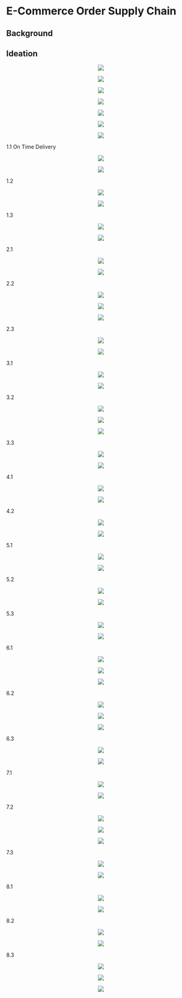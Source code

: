 # E-Commerce Order Supply Chain
## Background
## Ideation

<p align ='center'>
<img src = https://github.com/AbdulDunggio/E-Commerce_Order_SupplyChain/blob/main/img-src/create%20table1.PNG>
</p>

<p align ='center'>
<img src = https://github.com/AbdulDunggio/E-Commerce_Order_SupplyChain/blob/main/img-src/create%20table2.PNG>
</p>

<p align ='center'>
<img src = https://github.com/AbdulDunggio/E-Commerce_Order_SupplyChain/blob/main/img-src/desctable.PNG>
</p>

<p align ='center'>
<img src = https://github.com/AbdulDunggio/E-Commerce_Order_SupplyChain/blob/main/img-src/output_desc_table.PNG>
</p>

<p align ='center'>
<img src = https://github.com/AbdulDunggio/E-Commerce_Order_SupplyChain/blob/main/img-src/line1_import_table.PNG>
</p>

<p align ='center'>
<img src = https://github.com/AbdulDunggio/E-Commerce_Order_SupplyChain/blob/main/img-src/line2_import_table.PNG>
</p>

<p align ='center'>
<img src = https://github.com/AbdulDunggio/E-Commerce_Order_SupplyChain/blob/main/img-src/line3_import_table.PNG>
</p>

1.1 On Time Delivery
<p align ='center'>
<img src = https://github.com/AbdulDunggio/E-Commerce_Order_SupplyChain/blob/main/img-src/percentage_on_time_delivery_code.PNG>
</p>

<p align ='center'>
<img src = https://github.com/AbdulDunggio/E-Commerce_Order_SupplyChain/blob/main/img-src/output_on_time_delivery.PNG>
</p>

1.2 
<p align ='center'>
<img src = https://github.com/AbdulDunggio/E-Commerce_Order_SupplyChain/blob/main/img-src/city_highest_delay_code.PNG>
</p>

<p align ='center'>
<img src = https://github.com/AbdulDunggio/E-Commerce_Order_SupplyChain/blob/main/img-src/city_highest_delay_output.PNG>
</p>

1.3
<p align ='center'>
<img src = https://github.com/AbdulDunggio/E-Commerce_Order_SupplyChain/blob/main/img-src/avg_delivery_product_category.PNG>
</p>

<p align ='center'>
<img src = https://github.com/AbdulDunggio/E-Commerce_Order_SupplyChain/blob/main/img-src/avg_delivery_product_category_output.PNG>
</p>

2.1
<p align ='center'>
<img src = https://github.com/AbdulDunggio/E-Commerce_Order_SupplyChain/blob/main/img-src/highest_selling_rate_code.PNG>
</p>

<p align ='center'>
<img src = https://github.com/AbdulDunggio/E-Commerce_Order_SupplyChain/blob/main/img-src/highest_selling_rate_output.PNG>
</p>

2.2
<p align ='center'>
<img src = https://github.com/AbdulDunggio/E-Commerce_Order_SupplyChain/blob/main/img-src/price_level_late_deliv_relation_code1.PNG>
</p>

<p align ='center'>
<img src = https://github.com/AbdulDunggio/E-Commerce_Order_SupplyChain/blob/main/img-src/price_level_late_deliv_relation_code2.PNG>
</p>

<p align ='center'>
<img src = https://github.com/AbdulDunggio/E-Commerce_Order_SupplyChain/blob/main/img-src/price_level_late_deliv_relation_output.PNG>
</p>

2.3
<p align ='center'>
<img src = https://github.com/AbdulDunggio/E-Commerce_Order_SupplyChain/blob/main/img-src/highest_avg_shipping_charge_code.PNG>
</p>

<p align ='center'>
<img src = https://github.com/AbdulDunggio/E-Commerce_Order_SupplyChain/blob/main/img-src/highest_avg_shipping_charge_output.PNG>
</p>

3.1
<p align ='center'>
<img src = https://github.com/AbdulDunggio/E-Commerce_Order_SupplyChain/blob/main/img-src/most_selling_product_code.PNG>
</p>

<p align ='center'>
<img src = https://github.com/AbdulDunggio/E-Commerce_Order_SupplyChain/blob/main/img-src/most_selling_product_output.PNG>
</p>

3.2
<p align ='center'>
<img src = https://github.com/AbdulDunggio/E-Commerce_Order_SupplyChain/blob/main/img-src/product_weight_shipping_relation.PNG>
</p>

<p align ='center'>
<img src = https://github.com/AbdulDunggio/E-Commerce_Order_SupplyChain/blob/main/img-src/product_weight_shipping_relation_code2.PNG>
</p>

<p align ='center'>
<img src = https://github.com/AbdulDunggio/E-Commerce_Order_SupplyChain/blob/main/img-src/product_weight_shipping_relation_output.PNG>
</p>

3.3
<p align ='center'>
<img src = https://github.com/AbdulDunggio/E-Commerce_Order_SupplyChain/blob/main/img-src/product_trend_2016_code.PNG>
</p>

<p align ='center'>
<img src = https://github.com/AbdulDunggio/E-Commerce_Order_SupplyChain/blob/main/img-src/product_trend_2016_output.PNG>
</p>

4.1
<p align ='center'>
<img src = https://github.com/AbdulDunggio/E-Commerce_Order_SupplyChain/blob/main/img-src/most_payment_type_code.PNG>
</p>

<p align ='center'>
<img src = https://github.com/AbdulDunggio/E-Commerce_Order_SupplyChain/blob/main/img-src/most_payment_type_output.PNG>
</p>

4.2
<p align ='center'>
<img src = https://github.com/AbdulDunggio/E-Commerce_Order_SupplyChain/blob/main/img-src/payment_type_ontime_deliv_code.PNG>
</p>

<p align ='center'>
<img src = https://github.com/AbdulDunggio/E-Commerce_Order_SupplyChain/blob/main/img-src/payment_type_ontime_deliv_output.PNG>
</p>

5.1
<p align ='center'>
<img src = https://github.com/AbdulDunggio/E-Commerce_Order_SupplyChain/blob/main/img-src/most_higher_buy_bycity_code.PNG>
</p>

<p align ='center'>
<img src = https://github.com/AbdulDunggio/E-Commerce_Order_SupplyChain/blob/main/img-src/most_higher_buy_bycity_output.PNG>
</p>

5.2
<p align ='center'>
<img src = https://github.com/AbdulDunggio/E-Commerce_Order_SupplyChain/blob/main/img-src/average_region_purch_code.PNG>
</p>

<p align ='center'>
<img src = https://github.com/AbdulDunggio/E-Commerce_Order_SupplyChain/blob/main/img-src/average_region_purch_output.PNG>
</p>

5.3
<p align ='center'>
<img src = https://github.com/AbdulDunggio/E-Commerce_Order_SupplyChain/blob/main/img-src/cancelation_rate_region_code.PNG>
</p>

<p align ='center'>
<img src = https://github.com/AbdulDunggio/E-Commerce_Order_SupplyChain/blob/main/img-src/cancelation_rate_region_output.PNG>
</p>

6.1 
<p align ='center'>
<img src = https://github.com/AbdulDunggio/E-Commerce_Order_SupplyChain/blob/main/img-src/product_weight_shipping_relation.PNG>
</p>

<p align ='center'>
<img src = https://github.com/AbdulDunggio/E-Commerce_Order_SupplyChain/blob/main/img-src/product_weight_shipping_relation_code2.PNG>
</p>

<p align ='center'>
<img src = https://github.com/AbdulDunggio/E-Commerce_Order_SupplyChain/blob/main/img-src/product_weight_shipping_relation_output.PNG>
</p>

6.2
<p align ='center'>
<img src = https://github.com/AbdulDunggio/E-Commerce_Order_SupplyChain/blob/main/img-src/productdim_shipping_relation_code.PNG>
</p>

<p align ='center'>
<img src = https://github.com/AbdulDunggio/E-Commerce_Order_SupplyChain/blob/main/img-src/productdim_shipping_relation_code2.PNG>
</p>

<p align ='center'>
<img src = https://github.com/AbdulDunggio/E-Commerce_Order_SupplyChain/blob/main/img-src/productdim_shipping_relation_output.PNG>
</p>

6.3
<p align ='center'>
<img src = https://github.com/AbdulDunggio/E-Commerce_Order_SupplyChain/blob/main/img-src/most_product_by_avg_dim_code.PNG>
</p>

<p align ='center'>
<img src = https://github.com/AbdulDunggio/E-Commerce_Order_SupplyChain/blob/main/img-src/most_product_by_avg_dim_output.PNG>
</p>

7.1
<p align ='center'>
<img src = https://github.com/AbdulDunggio/E-Commerce_Order_SupplyChain/blob/main/img-src/total_canceled_product_code.PNG>
</p>

<p align ='center'>
<img src = https://github.com/AbdulDunggio/E-Commerce_Order_SupplyChain/blob/main/img-src/total_canceled_product_output.PNG>
</p>

7.2
<p align ='center'>
<img src = https://github.com/AbdulDunggio/E-Commerce_Order_SupplyChain/blob/main/img-src/diff_day_order_status_code.PNG>
</p>

<p align ='center'>
<img src = https://github.com/AbdulDunggio/E-Commerce_Order_SupplyChain/blob/main/img-src/diff_day_order_status_code2.PNG>
</p>

<p align ='center'>
<img src = https://github.com/AbdulDunggio/E-Commerce_Order_SupplyChain/blob/main/img-src/diff_day_order_status_output.PNG>
</p>

7.3
<p align ='center'>
<img src = https://github.com/AbdulDunggio/E-Commerce_Order_SupplyChain/blob/main/img-src/order_status_period_2016.PNG>
</p>

<p align ='center'>
<img src = https://github.com/AbdulDunggio/E-Commerce_Order_SupplyChain/blob/main/img-src/order_status_period_2016_output.PNG>
</p>

8.1
<p align ='center'>
<img src = https://github.com/AbdulDunggio/E-Commerce_Order_SupplyChain/blob/main/img-src/avg_amount_value_by_customer_code.PNG>
</p>

<p align ='center'>
<img src = https://github.com/AbdulDunggio/E-Commerce_Order_SupplyChain/blob/main/img-src/avg_amount_value_by_customer_output.PNG>
</p>

8.2
<p align ='center'>
<img src = https://github.com/AbdulDunggio/E-Commerce_Order_SupplyChain/blob/main/img-src/highest_selling_rate_code.PNG>
</p>

<p align ='center'>
<img src = https://github.com/AbdulDunggio/E-Commerce_Order_SupplyChain/blob/main/img-src/highest_selling_rate_output.PNG>
</p>

8.3
<p align ='center'>
<img src = https://github.com/AbdulDunggio/E-Commerce_Order_SupplyChain/blob/main/img-src/purchase_value_payment_type_relation.PNG>
</p>

<p align ='center'>
<img src = https://github.com/AbdulDunggio/E-Commerce_Order_SupplyChain/blob/main/img-src/purchase_value_payment_type_relation_code2.PNG>
</p>

<p align ='center'>
<img src = https://github.com/AbdulDunggio/E-Commerce_Order_SupplyChain/blob/main/img-src/purchase_value_payment_type_relation_output.PNG>
</p>
